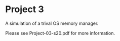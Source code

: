 # Project 3

A simulation of a trival OS memory manager.

Please see Project-03-s20.pdf for more information.
